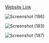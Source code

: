 [Website Link](https://pokestat-vishal.netlify.app/)


![Screenshot (186)](https://user-images.githubusercontent.com/75273086/173197476-ac6f1dc7-5673-4182-afc1-939bacb31e24.png)


![Screenshot (183)](https://user-images.githubusercontent.com/75273086/173197479-b4f8bad1-7da1-4afa-8879-8f1a25696c19.png)


![Screenshot (187)](https://user-images.githubusercontent.com/75273086/173197486-d7205d56-61c0-4355-8c60-6725b38943f5.png)
